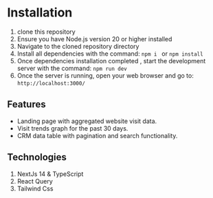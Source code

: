 # Installation

1. clone this repository
2. Ensure you have Node.js version 20 or higher installed
3. Navigate to the cloned repository directory
4. Install all dependencies with the command: `npm i ` or `npm install`
5. Once dependencies installation completed , start the development server with the command: `npm run dev`
6. Once the server is running, open your web browser and go to: `http://localhost:3000/`

## Features

- Landing page with aggregated website visit data.
- Visit trends graph for the past 30 days.
- CRM data table with pagination and search functionality.

## Technologies

1. NextJs 14 & TypeScript
2. React Query
3. Tailwind Css

